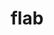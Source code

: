 ---
category: 4-letters
denotation: null
name: flab
reference_link: https://www.etymonline.com/word/flab
root_language: null
root_name: null
title: flab
type: free
word_sums:
- respelling: flab
  sum: 'Flab + '
---